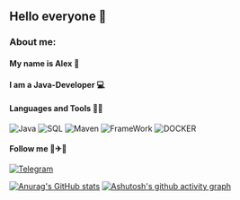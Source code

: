 ## Hello everyone 👋
### About me:
#### My name is Alex 🎸
#### I am a Java-Developer 💻
#### Languages and Tools 👅🔧
![Java](https://img.shields.io/badge/-Java-blue?style=for-the-badge&logo=oracle)
![SQL](https://img.shields.io/badge/-SQL-green?style=for-the-badge&logo=PostgreSql)
![Maven](https://img.shields.io/badge/-Maven-pink?style=for-the-badge&logo=apacheMaven)
![FrameWork](https://img.shields.io/badge/-Spring_Boot-yellow?style=for-the-badge&logo=Springboot)
![DOCKER](https://img.shields.io/badge/-Docker-yellow?style=for-the-badge&logo=Docker)

#### Follow me 🚗✈🚢
[![Telegram](https://img.shields.io/badge/-Telegram-blue?style=for-the-badge&logo=telegram)](https://t.me/Alex_Alex00)

[![Anurag's GitHub stats](https://github-readme-stats.vercel.app/api?username=AlexKlinkov&show_icons=true&theme=onedark)](https://github.com/anuraghazra/github-readme-stats)
[![Ashutosh's github activity graph](https://activity-graph.herokuapp.com/graph?username=AlexKlinkov&theme=noctis-minimus)](https://github.com/ashutosh00710/github-readme-activity-graph)

